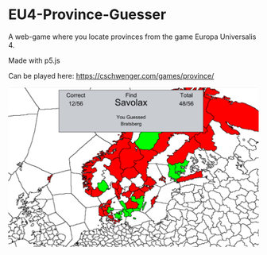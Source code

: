 # EU4-Province-Guesser
A web-game where you locate provinces from the game Europa Universalis 4.

Made with p5.js

Can be played here: https://cschwenger.com/games/province/

<p float="left">
  <img src="/Screenshots/img1.png" width="700" />
</p>
